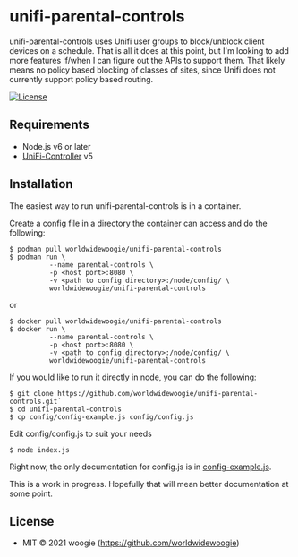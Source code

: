 # unifi-parental-controls

unifi-parental-controls uses Unifi user groups to block/unblock client devices on a schedule. That is all it does at this point, but I'm looking to add more features if/when I can figure out the APIs to support them. That likely means no policy based blocking of classes of sites, since Unifi does not currently support policy based routing.

[![License][mit-badge]][mit-url]

## Requirements

* Node.js v6 or later
* [UniFi-Controller](https://www.ubnt.com/download/unifi) v5

## Installation

The easiest way to run unifi-parental-controls is in a container.

Create a config file in a directory the container can access and do the following:

```
$ podman pull worldwidewoogie/unifi-parental-controls
$ podman run \
          --name parental-controls \
          -p <host port>:8080 \
          -v <path to config directory>:/node/config/ \
          worldwidewoogie/unifi-parental-controls
````

or

```
$ docker pull worldwidewoogie/unifi-parental-controls
$ docker run \
          --name parental-controls \
          -p <host port>:8080 \
          -v <path to config directory>:/node/config/ \
          worldwidewoogie/unifi-parental-controls
````

If you would like to run it directly in node, you can do the following:

```
$ git clone https://github.com/worldwidewoogie/unifi-parental-controls.git`
$ cd unifi-parental-controls
$ cp config/config-example.js config/config.js
```
Edit config/config.js to suit your needs

`$ node index.js`

Right now, the only documentation for config.js is in [config-example.js](config/config-example.js).

This is a work in progress. Hopefully that will mean better documentation at some point.

## License

* MIT © 2021 woogie (https://github.com/worldwidewoogie)

[mit-badge]: https://img.shields.io/badge/License-MIT-blue.svg?style=flat
[mit-url]: LICENSE
